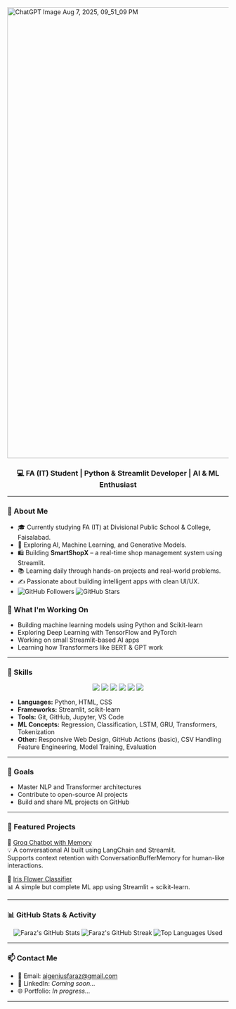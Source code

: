 

<img width="1024" height="1024" alt="ChatGPT Image Aug 7, 2025, 09_51_09 PM" src="https://github.com/user-attachments/assets/04f00907-81ae-49e4-9ca3-f12e8890bfa1" />







<h3 align="center">💻 FA (IT) Student | Python & Streamlit Developer | AI & ML Enthusiast</h3>

---
### 🧠 About Me

- 🎓 Currently studying FA (IT) at Divisional Public School & College, Faisalabad.
- 🧠 Exploring AI, Machine Learning, and Generative Models.
- 🛍️ Building **SmartShopX** – a real-time shop management system using Streamlit.
- 📚 Learning daily through hands-on projects and real-world problems.
- ✍️ Passionate about building intelligent apps with clean UI/UX.
- ![GitHub Followers](https://img.shields.io/github/followers/FarazHussainAI250?label=Followers&style=social)
![GitHub Stars](https://img.shields.io/github/stars/FarazHussainAI250?style=social)

### 🚀 What I'm Working On
- Building machine learning models using Python and Scikit-learn
- Exploring Deep Learning with TensorFlow and PyTorch
- Working on small Streamlit-based AI apps
- Learning how Transformers like BERT & GPT work

---

### 🧠 Skills
  
<p align="center">
    <img src="https://img.shields.io/badge/Python-3776AB?style=for-the-badge&logo=python&logoColor=white" />
    <img src="https://img.shields.io/badge/NumPy-013243?style=for-the-badge&logo=numpy&logoColor=white" />
    <img src="https://img.shields.io/badge/Pandas-150458?style=for-the-badge&logo=pandas&logoColor=white" />
    <img src="https://img.shields.io/badge/Streamlit-FF4B4B?style=for-the-badge&logo=streamlit&logoColor=white" />
    <img src="https://img.shields.io/badge/Matplotlib-11557C?style=for-the-badge&logo=matplotlib&logoColor=white" />
    <img src="https://img.shields.io/badge/GitHub-181717?style=for-the-badge&logo=github&logoColor=white" />
</p>
 
 

-  **Languages:** Python, HTML, CSS  
- **Frameworks:** Streamlit, scikit-learn  
- **Tools:** Git, GitHub, Jupyter, VS Code  
- **ML Concepts:** Regression, Classification, LSTM, GRU, Transformers, Tokenization  
- **Other:** Responsive Web Design, GitHub Actions (basic), CSV Handling  Feature Engineering, Model Training, Evaluation  
  


---

### 📌 Goals
- Master NLP and Transformer architectures  
- Contribute to open-source AI projects  
- Build and share ML projects on GitHub

---


### 🚀 Featured Projects

🌟 [Groq Chatbot with Memory](https://github.com/FarazHussainAI250/Groq-Chatbot)  
💡 A conversational AI built using LangChain and Streamlit.  
   Supports context retention with ConversationBufferMemory for human-like interactions.  


🌟 [Iris Flower Classifier](https://github.com/FarazHussainAI250/Iris_Model)  
📊 A simple but complete ML app using Streamlit + scikit-learn.


---
### 📊 GitHub Stats & Activity

<p align="center">
  <!-- GitHub Stats Card -->
  <img src="https://github-readme-stats.vercel.app/api?username=FarazHussainAI250&show_icons=true&theme=radical&include_all_commits=true&count_private=true" alt="Faraz's GitHub Stats" />

  <!-- GitHub Streak Stats -->
  <img src="https://streak-stats.demolab.com?user=FarazHussainAI250)&theme=radical&hide_border=false" alt="Faraz's GitHub Streak" />

  <!-- Top Languages -->
  <img src="https://github-readme-stats.vercel.app/api/top-langs/?username=FarazHussainAI250&layout=compact&theme=radical" alt="Top Languages Used" />
</p>


---



### 📫 Contact Me

- 📧 Email: [aigeniusfaraz@gmail.com](mailto:aigeniusfaraz@gmail.com)
- 💼 LinkedIn: *Coming soon...*
- 🌐 Portfolio: *In progress...*


---


